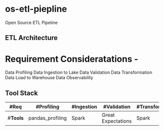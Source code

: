 # os-etl-piepline
Open Source ETL Pipeline

## ETL Architecture

# Requirement Consideratations -
Data Profiling
Data Ingestion to Lake
Data Validation
Data Transformation
Data Load to Warehouse
Data Observability

## Tool Stack
#**Req** | #Profiling | #Ingestion | #Validation | #Transformation | #Loading | #Observability
--- | --- | --- | --- |--- |--- |---
#**Tools** | pandas_profiling | Spark | Great Expectations | Spark | Spark |  
